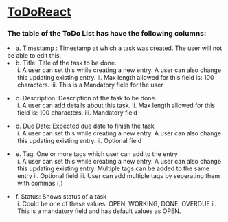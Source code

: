 # [ToDoReact](https://un5sn3.csb.app/)


### The table of the ToDo List has have the following columns:

<li> a. Timestamp : Timestamp at which a task was created. The user will not be able to edit this.
<li> b. Title: Title of the task to be done.
<ul>
  i. A user can set this while creating a new entry. A user can also change this updating existing entry.
  ii. Max length allowed for this field is: 100 characters.
  iii. This is a Mandatory field for the user
</ul>
<li> c. Description: Description of the task to be done.
<ul>
  i. A user can add details about this task.
  ii. Max length allowed for this field is: 100 characters.
  iii. Mandatory field
 </ul>
<li> d. Due Date: Expected due date to finish the task
<ul> 
  i. A user can set this while creating a new entry. A user can also change this updating existing entry.
  ii. Optional field
</ul>
<li> e. Tag: One or more tags which user can add to the entry
<ul>
  i. A user can set this while creating a new entry. A user can also change this updating existing entry. Multiple tags can be added to the same entry
  ii. Optional field
  iii. User can add multiple tags by seperating them with commas (,)
</ul>
<li> f. Status: Shows status of a task
  <ul>
  i. Could be one of these values: OPEN, WORKING, DONE, OVERDUE
  ii. This is a mandatory field and has default values as OPEN.
 </ul>
</li>
